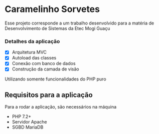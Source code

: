 # Caramelinho Sorvetes
Esse projeto corresponde a um trabalho desenvolvido para a matéria de Desenvolvimento de Sistemas da Etec Mogi Guaçu

### Detalhes da aplicação
- [X] Arquitetura MVC
- [X] Autoload das classes
- [X] Conexão com banco de dados
- [X] Construção da camada de visão

Utilizando somente funcionalidades do PHP puro

## Requisitos para a aplicação
Para a rodar a aplicação, são necessários na máquina
- PHP 7.2+
- Servidor Apache 
- SGBD MariaDB
